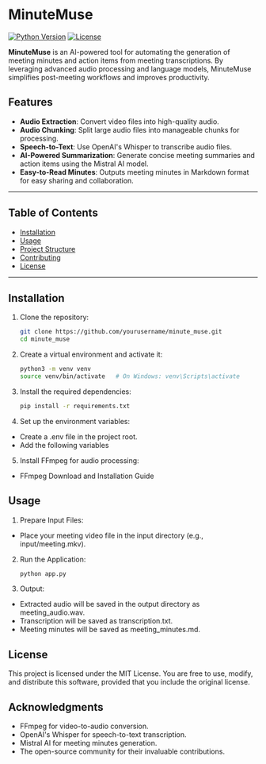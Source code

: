 # MinuteMuse

[![Python Version](https://img.shields.io/badge/python-3.7%2B-blue.svg)](https://www.python.org/downloads/)
[![License](https://img.shields.io/badge/license-MIT-green.svg)](https://opensource.org/licenses/MIT)

**MinuteMuse** is an AI-powered tool for automating the generation of meeting minutes and action items from meeting transcriptions. By leveraging advanced audio processing and language models, MinuteMuse simplifies post-meeting workflows and improves productivity.

## Features

- **Audio Extraction**: Convert video files into high-quality audio.
- **Audio Chunking**: Split large audio files into manageable chunks for processing.
- **Speech-to-Text**: Use OpenAI's Whisper to transcribe audio files.
- **AI-Powered Summarization**: Generate concise meeting summaries and action items using the Mistral AI model.
- **Easy-to-Read Minutes**: Outputs meeting minutes in Markdown format for easy sharing and collaboration.

---

## Table of Contents

- [Installation](#installation)
- [Usage](#usage)
- [Project Structure](#project-structure)
- [Contributing](#contributing)
- [License](#license)

---

## Installation

1. Clone the repository:

   ```bash
   git clone https://github.com/yourusername/minute_muse.git
   cd minute_muse
   ```

2. Create a virtual environment and activate it:
   
   ```bash
   python3 -m venv venv
   source venv/bin/activate   # On Windows: venv\Scripts\activate
   ```

3. Install the required dependencies:

   ```bash
   pip install -r requirements.txt

   ```
4. Set up the environment variables:

- Create a .env file in the project root.
- Add the following variables

5. Install FFmpeg for audio processing:

- FFmpeg Download and Installation Guide

## Usage

1. Prepare Input Files:

- Place your meeting video file in the input directory (e.g., input/meeting.mkv).

2. Run the Application:

   ```bash
   python app.py
   ```

3. Output:

- Extracted audio will be saved in the output directory as meeting_audio.wav.
- Transcription will be saved as transcription.txt.
- Meeting minutes will be saved as meeting_minutes.md.

## License

This project is licensed under the MIT License. You are free to use, modify, and distribute this software, provided that you include the original license.

## Acknowledgments

- FFmpeg for video-to-audio conversion.
- OpenAI's Whisper for speech-to-text transcription.
- Mistral AI for meeting minutes generation.
- The open-source community for their invaluable contributions.